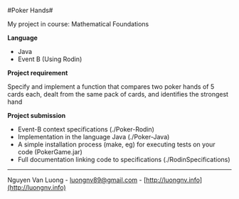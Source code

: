 #Poker Hands#

My project in course: Mathematical Foundations

**Language**

- Java
- Event B (Using Rodin)

**Project requirement**

Specify and implement a function that compares two poker hands of 5 cards each, dealt from the same pack of cards, and identifies the strongest hand

**Project submission**

- Event-B context specifications (./Poker-Rodin)
- Implementation in the language Java (./Poker-Java)
- A simple installation process (make, eg) for executing tests on your code (PokerGame.jar)
- Full documentation linking code to specifications (./RodinSpecifications)

-------------------------------
Nguyen Van Luong - luongnv89@gmail.com - [http://luongnv.info](http://luongnv.info)



